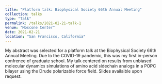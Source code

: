 ```yaml
---
title: "Platform talk: Biophysical Society 66th Annual Meeting"
collection: talks
type: "Talk"
permalink: /talks/2021-02-21-talk-1
venue: "Moscone Center"
date: 2021-02-21
location: "San Francisco, California"
---
```


My abstract was selected for a platform talk at the Biophysical Society 66th Annual Meeting. Due to the COVID-19 pandemic, this was my first in-person confrence of graduate school. My talk centered on results from unbiased molecular dynamics simulations of amino acid sidechain analogs in a POPC bilayer using the Drude polarizable force field. Slides availaible upon request.